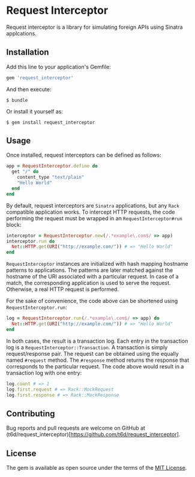# Request Interceptor

Request interceptor is a library for simulating foreign APIs using Sinatra applcations.

## Installation

Add this line to your application's Gemfile:

```ruby
gem 'request_interceptor'
```

And then execute:

    $ bundle

Or install it yourself as:

    $ gem install request_interceptor

## Usage

Once installed, request interceptors can be defined as follows:

```ruby
app = RequestInterceptor.define do
  get "/" do
    content_type "text/plain"
    "Hello World"
  end
end
```

By default, request interceptors are `Sinatra` applications, but any `Rack` compatible application works.
To intercept HTTP requests, the code performing the request must be wrapped in an `RequestInterceptor#run` block:

```ruby
interceptor = RequestInterceptor.new(/.*example\.com$/ => app)
interceptor.run do
  Net::HTTP.get(URI("http://example.com/")) # => "Hello World"
end
```

`RequestInterceptor` instances are initialized with hash mapping hostname patterns to applications.
The patterns are later matched against the hostname of the URI associated with a particular request.
In case of a match, the corresponding application is used to serve the request.
Otherwise, a real HTTP request is performed.

For the sake of convenience, the code above can be shortened using `RequestInterceptor.run`:

```ruby
log = RequestInterceptor.run(/.*example\.com$/ => app) do
  Net::HTTP.get(URI("http://example.com/")) # => "Hello World"
end
```

In both cases, the result is a transaction log.
Each entry in the transaction log is a `RequestInterceptor::Transaction`.
A transaction is simply request/response pair.
The request can be obtained using the equally named `#request` method.
The `#response` method returns the response that corresponds to the particular request.
The code above would result in a transaction log with one entry:

```ruby
log.count # => 1
log.first.request # => Rack::MockRequest
log.first.response # => Rack::MockResponse
```

## Contributing

Bug reports and pull requests are welcome on GitHub at (t6d/request_interceptor)[https://github.com/t6d/request_interceptor].

## License

The gem is available as open source under the terms of the [MIT License](http://opensource.org/licenses/MIT).

